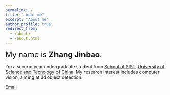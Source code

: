 ```yaml
---
permalink: /
title: "about me"
excerpt: "About me"
author_profile: true
redirect_from: 
  - /about/
  - /about.html
---
```

<font size=5>My name is   **Zhang Jinbao**.</font>


I'm a second year undergraduate student from [School of SIST](https://sist.ustc.edu.cn/), [University of Science and Tecnology of China](https://www.ustc.edu.cn/). My research interest includes computer vision, aiming at 3d object detection.


[Email](mailto:zjb19990529@mail.ustc.edu.cn) 

